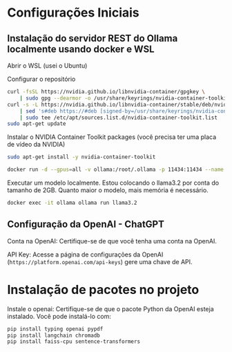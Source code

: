 # Configurações Iniciais

## Instalação do servidor REST do Ollama localmente usando docker e WSL

Abrir o WSL (usei o Ubuntu)

Configurar o repositório

```bash
curl -fsSL https://nvidia.github.io/libnvidia-container/gpgkey \
    | sudo gpg --dearmor -o /usr/share/keyrings/nvidia-container-toolkit-keyring.gpg
curl -s -L https://nvidia.github.io/libnvidia-container/stable/deb/nvidia-container-toolkit.list \
    | sed 's#deb https://#deb [signed-by=/usr/share/keyrings/nvidia-container-toolkit-keyring.gpg] https://#g' \
    | sudo tee /etc/apt/sources.list.d/nvidia-container-toolkit.list
sudo apt-get update
```

Instalar o NVIDIA Container Toolkit packages (você precisa ter uma placa de vídeo da NVIDIA)

```bash
sudo apt-get install -y nvidia-container-toolkit
```
```bash
docker run -d --gpus=all -v ollama:/root/.ollama -p 11434:11434 --name ollama ollama/ollama
```

Executar um modelo localmente. Estou colocando o llama3.2 por conta do tamanho de 2GB. Quanto maior o modelo, mais memória é necessário.

```bash
docker exec -it ollama ollama run llama3.2
```

## Configuração da OpenAI - ChatGPT

Conta na OpenAI: Certifique-se de que você tenha uma conta na OpenAI.

API Key: Acesse a página de configurações da OpenAI (`https://platform.openai.com/api-keys`) gere uma chave de API.

# Instalação de pacotes no projeto

Instale o openai: Certifique-se de que o pacote Python da OpenAI esteja instalado. Você pode instalá-lo com:

```bash
pip install typing openai pypdf
pip install langchain chromadb
pip install faiss-cpu sentence-transformers
```